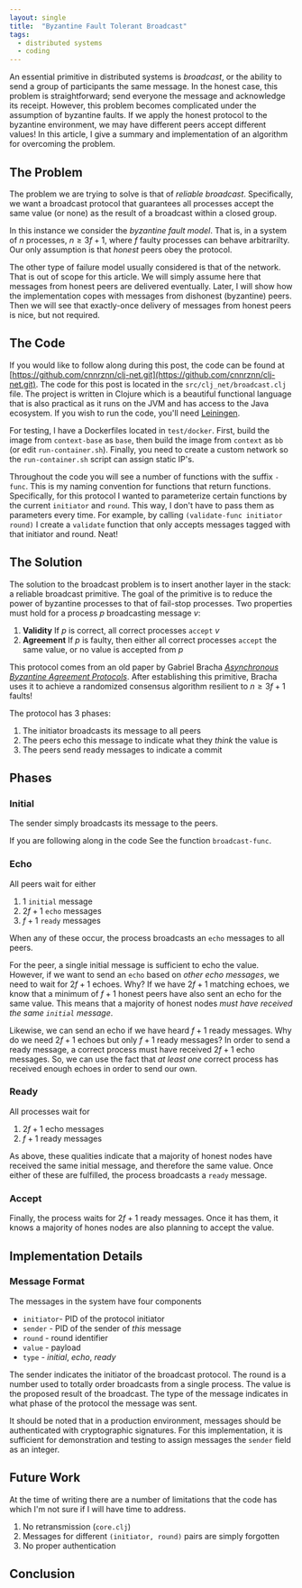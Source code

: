 ```yaml
---
layout: single
title:  "Byzantine Fault Tolerant Broadcast"
tags:
  - distributed systems
  - coding
---
```


An essential primitive in distributed systems is _broadcast_, or the ability to send a group of participants the same message.
In the honest case, this problem is straightforward; send everyone the message and acknowledge its receipt.
However, this problem becomes complicated under the assumption of byzantine faults.
If we apply the honest protocol to the byzantine environment, we may have different peers accept different values!
In this article, I give a summary and implementation of an algorithm for overcoming the problem.

## The Problem
The problem we are trying to solve is that of _reliable broadcast_.
Specifically, we want a broadcast protocol that guarantees all processes accept the same value (or none) as the result of a broadcast within a closed group.

In this instance we consider the _byzantine fault model_.
That is, in a system of $n$ processes, $n \geq 3f+1$, where $f$ faulty processes can behave arbitrarilty.
Our only assumption is that _honest_ peers obey the protocol.

The other type of failure model usually considered is that of the network.
That is out of scope for this article.
We will simply assume here that messages from honest peers are delivered eventually.
Later, I will show how the implementation copes with messages from dishonest (byzantine) peers.
Then we will see that exactly-once delivery of messages from honest peers is nice, but not required.

## The Code
If you would like to follow along during this post, the code can be found at [https://github.com/cnnrznn/clj-net.git](https://github.com/cnnrznn/clj-net.git).
The code for this post is located in the `src/clj_net/broadcast.clj` file.
The project is written in Clojure which is a beautiful functional language that is also practical as it runs on the JVM and has access to the Java ecosystem.
If you wish to run the code, you'll need [Leiningen](https://leiningen.org/).

For testing, I have a Dockerfiles located in `test/docker`.
First, build the image from `context-base` as `base`, then build the image from `context` as `bb` (or edit `run-container.sh`).
Finally, you need to create a custom network so the `run-container.sh` script can assign static IP's.

Throughout the code you will see a number of functions with the suffix `-func`.
This is my naming convention for functions that return functions.
Specifically, for this protocol I wanted to parameterize certain functions by the current `initiator` and `round`.
This way, I don't have to pass them as parameters every time.
For example, by calling `(validate-func initiator round)` I create a `validate` function that only accepts messages tagged with that initiator and round.
Neat!

## The Solution
The solution to the broadcast problem is to insert another layer in the stack: a reliable broadcast primitive.
The goal of the primitive is to reduce the power of byzantine processes to that of fail-stop processes.
Two properties must hold for a process $p$ broadcasting message $v$:

1. **Validity** If $p$ is correct, all correct processes `accept` $v$
2. **Agreement** If $p$ is faulty, then either all correct processes `accept` the same value, or no value is accepted from $p$

This protocol comes from an old paper by Gabriel Bracha _[Asynchronous Byzantine Agreement Protocols](https://core.ac.uk/download/pdf/82523202.pdf)_.
After establishing this primitive, Bracha uses it to achieve a randomized consensus algorithm resilient to $n \geq 3f+1$ faults!

The protocol has 3 phases:
1. The initiator broadcasts its message to all peers
2. The peers echo this message to indicate what they *think* the value is
3. The peers send ready messages to indicate a commit

## Phases

### Initial
The sender simply broadcasts its message to the peers.

If you are following along in the code See the function `broadcast-func`.

### Echo
All peers wait for either
1. $1$ `initial` message
2. $2f+1$ `echo` messages
3. $f+1$ `ready` messages

When any of these occur, the process broadcasts an `echo` messages to all peers.

For the peer, a single initial message is sufficient to echo the value.
However, if we want to send an `echo` based on *other echo messages*, we need to wait for $2f+1$ echoes.
Why?
If we have $2f+1$ matching echoes, we know that a minimum of $f+1$ honest peers have also sent an echo for the same value.
This means that a majority of honest nodes *must have received the same `initial` message*.

Likewise, we can send an echo if we have heard $f+1$ ready messages.
Why do we need $2f+1$ echoes but only $f+1$ ready messages?
In order to send a ready message, a correct process must have received $2f+1$ echo messages.
So, we can use the fact that *at least one* correct process has received enough echoes in order to send our own.

### Ready
All processes wait for
1. $2f+1$ echo messages
2. $f+1$ ready messages

As above, these qualities indicate that a majority of honest nodes have received the same initial message, and therefore the same value.
Once either of these are fulfilled, the process broadcasts a `ready` message.

### Accept
Finally, the process waits for $2f+1$ ready messages.
Once it has them, it knows a majority of hones nodes are also planning to accept the value.

## Implementation Details

### Message Format
The messages in the system have four components
* `initiator`- PID of the protocol initiator
* `sender` - PID of the sender of *this* message
* `round` - round identifier
* `value` - payload
* `type` - *initial*, *echo*, *ready*

The sender indicates the initiator of the broadcast protocol.
The round is a number used to totally order broadcasts from a single process.
The value is the proposed result of the broadcast.
The type of the message indicates in what phase of the protocol the message was sent.

It should be noted that in a production environment, messages should be authenticated with cryptographic signatures.
For this implementation, it is sufficient for demonstration and testing to assign messages the `sender` field as an integer.

## Future Work
At the time of writing there are a number of limitations that the code has which I'm not sure if I will have time to address.

1. No retransmission (`core.clj`)
2. Messages for different `(initiator, round)` pairs are simply forgotten
3. No proper authentication

## Conclusion
